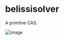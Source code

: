 # belissisolver
A primitve CAS.

![image](https://github.com/Belissimo-T/belissisolver/assets/37810842/62298cc0-acd4-4cd1-8176-460167c861fc)
